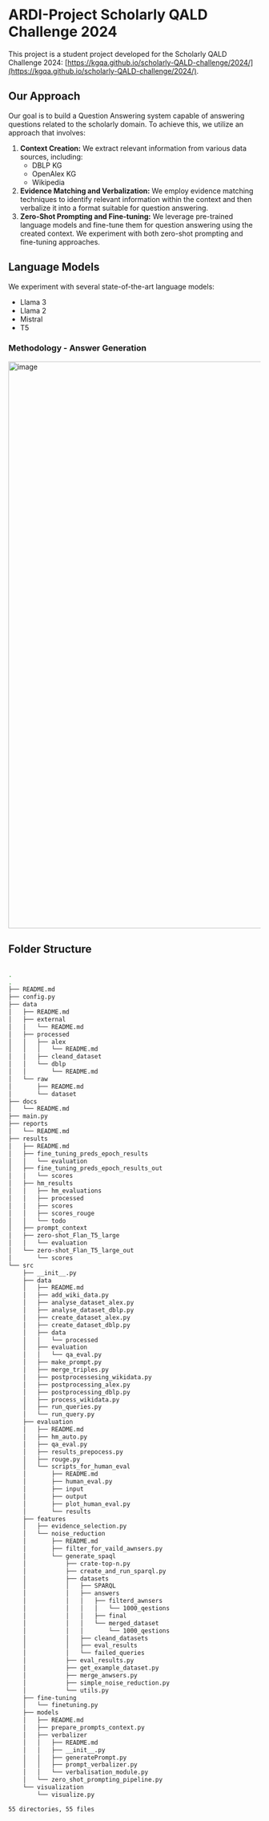 # ARDI-Project Scholarly QALD Challenge 2024

This project is a student project developed for the Scholarly QALD Challenge 2024: [https://kgqa.github.io/scholarly-QALD-challenge/2024/](https://kgqa.github.io/scholarly-QALD-challenge/2024/).

## Our Approach

Our goal is to build a Question Answering system capable of answering questions related to the scholarly domain. To achieve this, we utilize an approach that involves:

1. **Context Creation:** We extract relevant information from various data sources, including:
    - DBLP KG
    - OpenAlex KG
    - Wikipedia 
2. **Evidence Matching and Verbalization:** We employ evidence matching techniques to identify relevant information within the context and then verbalize it into a format suitable for question answering.
3. **Zero-Shot Prompting and Fine-tuning:** We leverage pre-trained language models and fine-tune them for question answering using the created context. We experiment with both zero-shot prompting and fine-tuning approaches.

## Language Models

We experiment with several state-of-the-art language models:

- Llama 3
- Llama 2
- Mistral
- T5

### Methodology - Answer Generation
<img width="1131" alt="image" src="https://github.com/user-attachments/assets/5119d6d9-f203-4a3d-810e-b57280d8d3a0">

## Folder Structure
```bash

.
.
├── README.md
├── config.py
├── data
│   ├── README.md
│   ├── external
│   │   └── README.md
│   ├── processed
│   │   ├── alex
│   │   │   └── README.md
│   │   ├── cleand_dataset
│   │   └── dblp
│   │       └── README.md
│   └── raw
│       ├── README.md
│       └── dataset
├── docs
│   └── README.md
├── main.py
├── reports
│   └── README.md
├── results
│   ├── README.md
│   ├── fine_tuning_preds_epoch_results
│   │   └── evaluation
│   ├── fine_tuning_preds_epoch_results_out
│   │   └── scores
│   ├── hm_results
│   │   ├── hm_evaluations
│   │   ├── processed
│   │   ├── scores
│   │   ├── scores_rouge
│   │   └── todo
│   ├── prompt_context
│   ├── zero-shot_Flan_T5_large
│   │   └── evaluation
│   └── zero-shot_Flan_T5_large_out
│       └── scores
└── src
    ├── __init__.py
    ├── data
    │   ├── README.md
    │   ├── add_wiki_data.py
    │   ├── analyse_dataset_alex.py
    │   ├── analyse_dataset_dblp.py
    │   ├── create_dataset_alex.py
    │   ├── create_dataset_dblp.py
    │   ├── data
    │   │   └── processed
    │   ├── evaluation
    │   │   └── qa_eval.py
    │   ├── make_prompt.py
    │   ├── merge_triples.py
    │   ├── postprocessesing_wikidata.py
    │   ├── postprocessing_alex.py
    │   ├── postprocessing_dblp.py
    │   ├── process_wikidata.py
    │   ├── run_queries.py
    │   └── run_query.py
    ├── evaluation
    │   ├── README.md
    │   ├── hm_auto.py
    │   ├── qa_eval.py
    │   ├── results_prepocess.py
    │   ├── rouge.py
    │   └── scripts_for_human_eval
    │       ├── README.md
    │       ├── human_eval.py
    │       ├── input
    │       ├── output
    │       ├── plot_human_eval.py
    │       └── results
    ├── features
    │   ├── evidence_selection.py
    │   └── noise_reduction
    │       ├── README.md
    │       ├── filter_for_vaild_awnsers.py
    │       └── generate_spaql
    │           ├── crate-top-n.py
    │           ├── create_and_run_sparql.py
    │           ├── datasets
    │           │   ├── SPARQL
    │           │   ├── answers
    │           │   │   ├── filterd_awnsers
    │           │   │   │   └── 1000_qestions
    │           │   │   ├── final
    │           │   │   └── merged_dataset
    │           │   │       └── 1000_qestions
    │           │   ├── cleand_datasets
    │           │   ├── eval_results
    │           │   └── failed_queries
    │           ├── eval_results.py
    │           ├── get_example_dataset.py
    │           ├── merge_anwsers.py
    │           ├── simple_noise_reduction.py
    │           └── utils.py
    ├── fine-tuning
    │   └── finetuning.py
    ├── models
    │   ├── README.md
    │   ├── prepare_prompts_context.py
    │   ├── verbalizer
    │   │   ├── README.md
    │   │   ├── __init__.py
    │   │   ├── generatePrompt.py
    │   │   ├── prompt_verbalizer.py
    │   │   └── verbalisation_module.py
    │   └── zero_shot_prompting_pipeline.py
    └── visualization
        └── visualize.py

55 directories, 55 files


```
